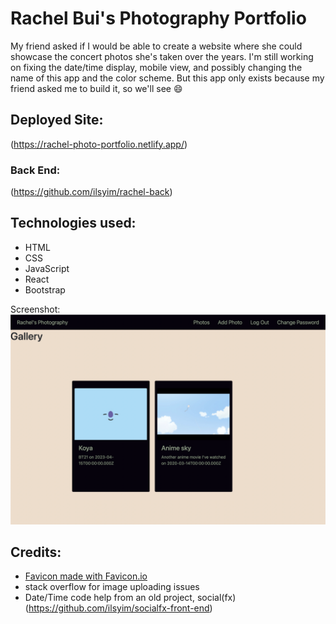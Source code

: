 # Rachel Bui's Photography Portfolio
My friend asked if I would be able to create a website where she could showcase the concert photos she's taken over the years. I'm still working on fixing the date/time display, mobile view, and possibly changing the name of this app and the color scheme. But this app only exists because my friend asked me to build it, so we'll see 😄 


## Deployed Site:
(https://rachel-photo-portfolio.netlify.app/)

### Back End:
(https://github.com/ilsyim/rachel-back)

## Technologies used:
- HTML
- CSS
- JavaScript
- React
- Bootstrap
  
Screenshot:
[<img src="./public/rachel.png">]()


## Credits:
- [Favicon made with Favicon.io](https://favicon.io/favicon-generator/)
- stack overflow for image uploading issues
- Date/Time code help from an old project, social(fx)(https://github.com/ilsyim/socialfx-front-end)